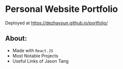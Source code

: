 # Personal Website Portfolio
Deployed at https://dezhaysun.github.io/portfolio/

## About:
- Made with ``React.JS``
- Most Notable Projects
- Useful Links of Jason Tang